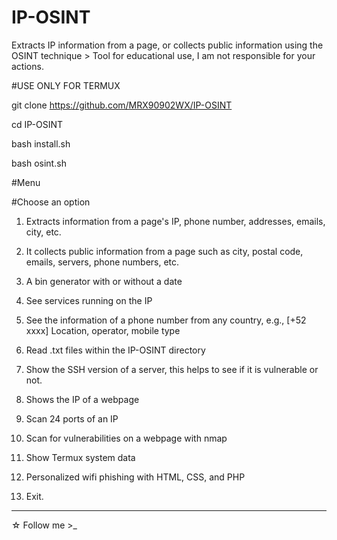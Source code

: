 # IP-OSINT
Extracts IP information from a page, or collects public information using the OSINT technique > Tool for educational use, I am not responsible for your actions.


#USE ONLY FOR TERMUX


git clone https://github.com/MRX90902WX/IP-OSINT


cd IP-OSINT


bash install.sh


bash osint.sh


#Menu 


#Choose an option 
1) Extracts information from a page's IP, phone number, addresses, emails, city, etc.


2) It collects public information from a page such as city, postal code, emails, servers, phone numbers, etc.


3) A bin generator with or without a date


4) See services running on the IP


5) See the information of a phone number from any country, e.g., [+52 xxxx] Location, operator, mobile type


6) Read .txt files within the IP-OSINT directory


7) Show the SSH version of a server, this helps to see if it is vulnerable or not. 


8) Shows the IP of a webpage


9) Scan 24 ports of an IP


10) Scan for vulnerabilities on a webpage with nmap


11) Show Termux system data


12) Personalized wifi phishing with HTML, CSS, and PHP


99) Exit.


*****
☆ Follow me >_
